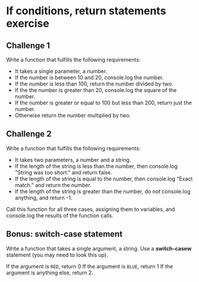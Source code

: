 # If conditions, return statements exercise

## Challenge 1
Write a function that fulfills the following requirements:
* It takes a single parameter, a number.
* If the number is between 10 and 20, console.log the number.
* If the number is less than 100, return the number divided by two.
* If the the number is greater than 20, console.log the square of the number.
* If the number is greater or equal to 100 but less than 200, return just the number.
* Otherwise return the number multiplied by two.

## Challenge 2
Write a function that fulfills the following requirements:
* It takes two parameters, a number and a string.
* If the length of the string is less than the number, then console.log "String was too short." and return false.
* If the length of the string is equal to the number, then console.log "Exact match." and return the number.
* If the length of the string is greater than the number, do not console.log anything, and return -1.

Call this function for all three cases, assigning them to variables, and console.log the results of the function calls.

## Bonus: switch-case statement
Write a function that takes a single argument, a string. Use a **switch-casew** statement (you may need to look this up).

If the argument is `RED`, return 0
If the argument is `BLUE`, return 1
If the argument is anything else, return 2.
